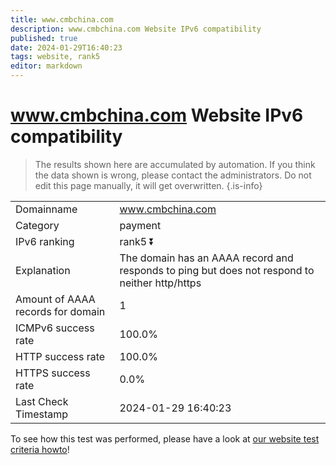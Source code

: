 ```yaml
---
title: www.cmbchina.com
description: www.cmbchina.com Website IPv6 compatibility
published: true
date: 2024-01-29T16:40:23
tags: website, rank5
editor: markdown
---
```


# www.cmbchina.com Website IPv6 compatibility

> The results shown here are accumulated by automation. If you think the data shown is wrong, please contact the administrators. 
> Do not edit this page manually, it will get overwritten.
{.is-info}


|   |   |
| - | - |
| Domainname | www.cmbchina.com
| Category | payment |
| IPv6 ranking | rank5 :arrow_double_down: |
| Explanation | The domain has an AAAA record and responds to ping but does not respond to neither http/https |
| Amount of AAAA records for domain | 1 |
| ICMPv6 success rate | 100.0%|
| HTTP success rate | 100.0% |
| HTTPS success rate | 0.0% |
| Last Check Timestamp | 2024-01-29 16:40:23 |

To see how this test was performed, please have a look at [our website test criteria howto](/howto/testcriteria/website)!

